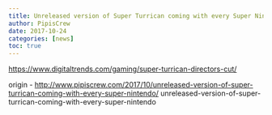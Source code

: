 ```yaml
---
title: Unreleased version of Super Turrican coming with every Super Nintendo
author: PipisCrew
date: 2017-10-24
categories: [news]
toc: true
---
```


https://www.digitaltrends.com/gaming/super-turrican-directors-cut/

origin - http://www.pipiscrew.com/2017/10/unreleased-version-of-super-turrican-coming-with-every-super-nintendo/ unreleased-version-of-super-turrican-coming-with-every-super-nintendo